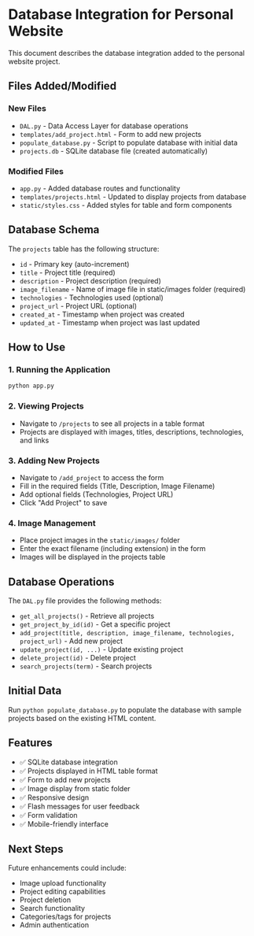 # Database Integration for Personal Website

This document describes the database integration added to the personal website project.

## Files Added/Modified

### New Files
- `DAL.py` - Data Access Layer for database operations
- `templates/add_project.html` - Form to add new projects
- `populate_database.py` - Script to populate database with initial data
- `projects.db` - SQLite database file (created automatically)

### Modified Files
- `app.py` - Added database routes and functionality
- `templates/projects.html` - Updated to display projects from database
- `static/styles.css` - Added styles for table and form components

## Database Schema

The `projects` table has the following structure:
- `id` - Primary key (auto-increment)
- `title` - Project title (required)
- `description` - Project description (required)
- `image_filename` - Name of image file in static/images folder (required)
- `technologies` - Technologies used (optional)
- `project_url` - Project URL (optional)
- `created_at` - Timestamp when project was created
- `updated_at` - Timestamp when project was last updated

## How to Use

### 1. Running the Application
```bash
python app.py
```

### 2. Viewing Projects
- Navigate to `/projects` to see all projects in a table format
- Projects are displayed with images, titles, descriptions, technologies, and links

### 3. Adding New Projects
- Navigate to `/add_project` to access the form
- Fill in the required fields (Title, Description, Image Filename)
- Add optional fields (Technologies, Project URL)
- Click "Add Project" to save

### 4. Image Management
- Place project images in the `static/images/` folder
- Enter the exact filename (including extension) in the form
- Images will be displayed in the projects table

## Database Operations

The `DAL.py` file provides the following methods:
- `get_all_projects()` - Retrieve all projects
- `get_project_by_id(id)` - Get a specific project
- `add_project(title, description, image_filename, technologies, project_url)` - Add new project
- `update_project(id, ...)` - Update existing project
- `delete_project(id)` - Delete project
- `search_projects(term)` - Search projects

## Initial Data

Run `python populate_database.py` to populate the database with sample projects based on the existing HTML content.

## Features

- ✅ SQLite database integration
- ✅ Projects displayed in HTML table format
- ✅ Form to add new projects
- ✅ Image display from static folder
- ✅ Responsive design
- ✅ Flash messages for user feedback
- ✅ Form validation
- ✅ Mobile-friendly interface

## Next Steps

Future enhancements could include:
- Image upload functionality
- Project editing capabilities
- Project deletion
- Search functionality
- Categories/tags for projects
- Admin authentication
